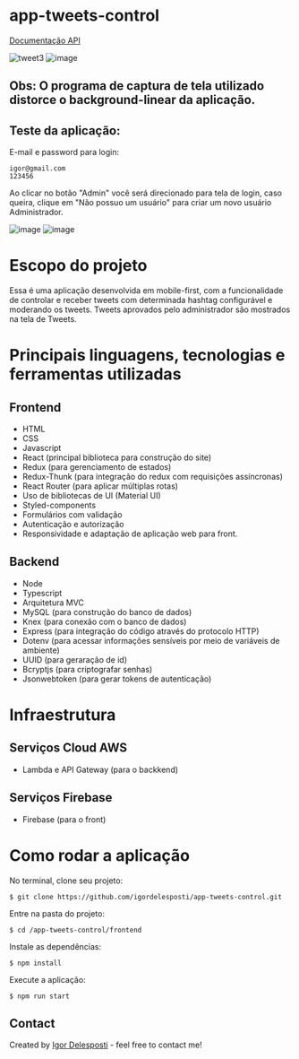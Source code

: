 # app-tweets-control
[Documentação API](https://documenter.getpostman.com/view/10914414/T1LLDStq)

![tweet3](https://user-images.githubusercontent.com/56797122/89821419-ebd2fc80-db24-11ea-9e78-b1f97eb1aea1.gif)
![image](https://user-images.githubusercontent.com/56797122/89821590-36ed0f80-db25-11ea-999e-49962574b19b.png)

## Obs: O programa de captura de tela utilizado distorce o background-linear da aplicação.

## Teste da aplicação:
E-mail e password para login:
```
igor@gmail.com
123456
```
Ao clicar no botão "Admin" você será direcionado para tela de login, caso queira, clique em "Não possuo um usuário" para criar um novo usuário Administrador.

![image](https://user-images.githubusercontent.com/56797122/89821962-cf838f80-db25-11ea-8e73-cbf791f07d95.png)
![image](https://user-images.githubusercontent.com/56797122/89821987-db6f5180-db25-11ea-970f-d8f7e75008cb.png)

# Escopo do projeto
Essa é uma aplicação desenvolvida em mobile-first, com a funcionalidade de controlar e receber tweets com determinada hashtag configurável e moderando os tweets.
Tweets aprovados pelo administrador são mostrados na tela de Tweets.

# Principais linguagens, tecnologias e ferramentas utilizadas

## Frontend

* HTML
* CSS
* Javascript
* React (principal biblioteca para construção do site)
* Redux (para gerenciamento de estados)
* Redux-Thunk (para integração do redux com requisições assíncronas)
* React Router (para aplicar múltiplas rotas)
* Uso de bibliotecas de UI (Material UI)
* Styled-components
* Formulários com validação
* Autenticação e autorização
* Responsividade e adaptação de aplicação web para front.

## Backend

* Node
* Typescript
* Arquitetura MVC
* MySQL (para construção do banco de dados)
* Knex (para conexão com o banco de dados)
* Express (para integração do código através do protocolo HTTP)
* Dotenv (para acessar informações sensíveis por meio de variáveis de ambiente)
* UUID (para geraração de id)
* Bcryptjs (para criptografar senhas)
* Jsonwebtoken (para gerar tokens de autenticação)

# Infraestrutura

## Serviços Cloud AWS
* Lambda e API Gateway (para o backkend)

## Serviços Firebase
* Firebase (para o front)

# Como rodar a aplicação

No terminal, clone seu projeto:
```
$ git clone https://github.com/igordelesposti/app-tweets-control.git
```
Entre na pasta do projeto:
```
$ cd /app-tweets-control/frontend
```

Instale as dependências:
```
$ npm install
```
Execute a aplicação:
```
$ npm run start
```
## Contact
Created by [Igor Delesposti](https://github.com/igordelesposti) - feel free to contact me!
